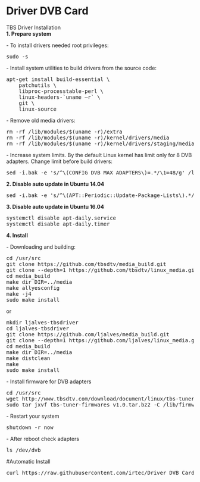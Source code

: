 # Driver DVB Card
TBS Driver Installation
<br>
<b>1. Prepare system</b>
<p>- To install drivers needed root privileges:</p>
<pre>sudo -s</pre>
<p>- Install system utilities to build drivers from the source code:</p>
<pre>apt-get install build-essential \
    patchutils \
    libproc-processtable-perl \
    linux-headers-`uname –r` \
    git \
    linux-source</pre>
<p>- Remove old media drivers:</p>
<pre>rm -rf /lib/modules/$(uname -r)/extra
rm -rf /lib/modules/$(uname -r)/kernel/drivers/media
rm -rf /lib/modules/$(uname -r)/kernel/drivers/staging/media</pre>
<p>- Increase system limits. By the default Linux kernel has limit only for 8 DVB adapters. Change limit before build drivers:</p>
<pre>sed -i.bak -e 's/^\(CONFIG_DVB_MAX_ADAPTERS\)=.*/\1=48/g' /lib/modules/$(uname -r)/build/.config</pre>
<b>2. Disable auto update in Ubuntu 14.04</b>
<pre>sed -i.bak -e 's/^\(APT::Periodic::Update-Package-Lists\).*/\1 "0";/g' /etc/apt/apt.conf.d/10periodic</pre>
<b>3. Disable auto update in Ubuntu 16.04</b>
<pre>systemctl disable apt-daily.service
systemctl disable apt-daily.timer</pre>
<b>4. Install</b>
<p>- Downloading and building:</p>
<pre>cd /usr/src
git clone https://github.com/tbsdtv/media_build.git
git clone --depth=1 https://github.com/tbsdtv/linux_media.git -b latest ./media
cd media_build
make dir DIR=../media
make allyesconfig
make -j4
sudo make install</pre>
or
<pre>mkdir ljalves-tbsdriver
cd ljalves-tbsdriver
git clone https://github.com/ljalves/media_build.git
git clone --depth=1 https://github.com/ljalves/linux_media.git -b latest ./media
cd media_build
make dir DIR=../media
make distclean
make
sudo make install</pre>
<p>- Install firmware for DVB adapters</p>
<pre>cd /usr/src
wget http://www.tbsdtv.com/download/document/linux/tbs-tuner-firmwares_v1.0.tar.bz2
sudo tar jxvf tbs-tuner-firmwares_v1.0.tar.bz2 -C /lib/firmware/</pre>
<p>- Restart your system</p>
<pre>shutdown -r now</pre>
<p>- After reboot check adapters</p>
<pre>ls /dev/dvb</pre>
<p>#Automatic Install</p>
<pre>curl https://raw.githubusercontent.com/irtec/Driver_DVB_Card/master/drv-tbs.sh | bash</pre>
